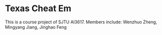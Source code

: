 # Texas Cheat Em
This is a course project of SJTU AI3617.
Members include: Wenzhuo Zheng, Mingyang Jiang, Jinghao Feng
